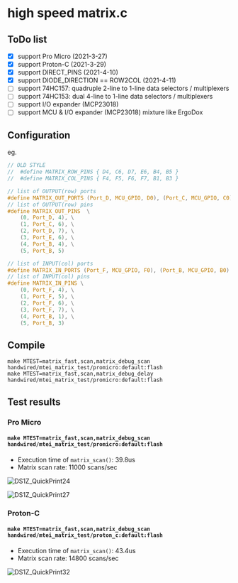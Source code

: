 # high speed matrix.c

## ToDo list
- [x] support Pro Micro (2021-3-27)
- [x] support Proton-C (2021-3-29)
- [x] support DIRECT_PINS (2021-4-10)
- [x] support DIODE_DIRECTION == ROW2COL (2021-4-11)
- [ ] support 74HC157: quadruple 2-line to 1-line data selectors / multiplexers
- [ ] support 74HC153: dual 4-line to 1-line data selectors / multiplexers
- [ ] support I/O expander (MCP23018)
- [ ] support MCU & I/O expander (MCP23018) mixture like ErgoDox

## Configuration

eg.
```c
// OLD STYLE
//  #define MATRIX_ROW_PINS { D4, C6, D7, E6, B4, B5 }
//  #define MATRIX_COL_PINS { F4, F5, F6, F7, B1, B3 }

// list of OUTPUT(row) ports
#define MATRIX_OUT_PORTS (Port_D, MCU_GPIO, D0), (Port_C, MCU_GPIO, C0), (Port_E, MCU_GPIO, E0), (Port_B, MCU_GPIO, B0)
// list of OUTPUT(row) pins
#define MATRIX_OUT_PINS  \
    (0, Port_D, 4), \
    (1, Port_C, 6), \
    (2, Port_D, 7), \
    (3, Port_E, 6), \
    (4, Port_B, 4), \
    (5, Port_B, 5)

// list of INPUT(col) ports
#define MATRIX_IN_PORTS (Port_F, MCU_GPIO, F0), (Port_B, MCU_GPIO, B0)
// list of INPUT(col) pins
#define MATRIX_IN_PINS \
    (0, Port_F, 4), \
    (1, Port_F, 5), \
    (2, Port_F, 6), \
    (3, Port_F, 7), \
    (4, Port_B, 1), \
    (5, Port_B, 3)
```

## Compile

```
make MTEST=matrix_fast,scan,matrix_debug_scan   handwired/mtei_matrix_test/promicro:default:flash
make MTEST=matrix_fast,scan,matrix_debug_delay   handwired/mtei_matrix_test/promicro:default:flash
```

## Test results

### Pro Micro
#### `make MTEST=matrix_fast,scan,matrix_debug_scan handwired/mtei_matrix_test/promicro:default:flash`
- Execution time of `matrix_scan()`: 39.8us
- Matrix scan rate:  11000 scans/sec

![DS1Z_QuickPrint24](https://user-images.githubusercontent.com/2170248/113141418-a5254480-9264-11eb-9f36-339edcdc65c6.png)

![DS1Z_QuickPrint27](https://user-images.githubusercontent.com/2170248/113141442-ace4e900-9264-11eb-816f-238456301e3b.png)

### Proton-C

#### `make MTEST=matrix_fast,scan,matrix_debug_scan handwired/mtei_matrix_test/proton_c:default:flash`
- Execution time of `matrix_scan()`: 43.4us
- Matrix scan rate: 14800 scans/sec

![DS1Z_QuickPrint32](https://user-images.githubusercontent.com/2170248/113141465-b2daca00-9264-11eb-9c0f-03e1d8b8b4d5.png)
